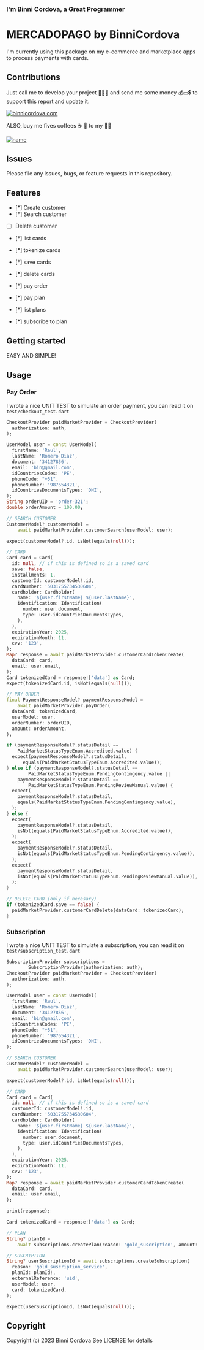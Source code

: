 ### I'm Binni Cordova, a Great Programmer

# MERCADOPAGO by BinniCordova

I'm currently using this package on my e-commerce and marketplace apps to process payments with cards.

## Contributions

Just call me to develop your project 💪🧑‍💻 and send me some money 💰💵💲 to support this report and update it.

[![binnicordova.com](./resources/recent_works.png)](https://binnicordova.com/)

ALSO, buy me fives coffees ☕️ 👀 to my 🧠🎸

[![name](./resources/bmc_qr.png)](https://www.buymeacoffee.com/binnicordova)

## Issues

Please file any issues, bugs, or feature requests in this repository.

## Features

- [*] Create customer
- [*] Search customer
- [ ] Delete customer

- [*] list cards
- [*] tokenize cards
- [*] save cards
- [*] delete cards

- [*] pay order

- [*] pay plan
- [*] list plans
- [*] subscribe to plan

## Getting started

EASY AND SIMPLE!

## Usage

### Pay Order
I wrote a nice UNIT TEST to simulate an order payment, you can read it on `test/checkout_test.dart`

```dart
CheckoutProvider paidMarketProvider = CheckoutProvider(
  authorization: auth,
);

UserModel user = const UserModel(
  firstName: 'Raul',
  lastName: 'Romero Diaz',
  document: '34127856',
  email: 'bin@gmail.com',
  idCountriesCodes: 'PE',
  phoneCode: "+51",
  phoneNumber: '987654321',
  idCountriesDocumentsTypes: 'DNI',
);
String orderUID = 'order-321';
double orderAmount = 100.00;

// SEARCH CUSTOMER
CustomerModel? customerModel =
    await paidMarketProvider.customerSearch(userModel: user);

expect(customerModel?.id, isNot(equals(null)));

// CARD
Card card = Card(
  id: null, // if this is defined so is a saved card
  save: false,
  installments: 1,
  customerId: customerModel!.id,
  cardNumber: '5031755734530604',
  cardholder: Cardholder(
    name: '${user.firstName} ${user.lastName}',
    identification: Identification(
      number: user.document,
      type: user.idCountriesDocumentsTypes,
    ),
  ),
  expirationYear: 2025,
  expirationMonth: 11,
  cvv: '123',
);
Map? response = await paidMarketProvider.customerCardTokenCreate(
  dataCard: card,
  email: user.email,
);
Card tokenizedCard = response!['data'] as Card;
expect(tokenizedCard.id, isNot(equals(null)));

// PAY ORDER
final PaymentResponseModel? paymentResponseModel =
    await paidMarketProvider.payOrder(
  dataCard: tokenizedCard,
  userModel: user,
  orderNumber: orderUID,
  amount: orderAmount,
);

if (paymentResponseModel?.statusDetail ==
    PaidMarketStatusTypeEnum.Accredited.value) {
  expect(paymentResponseModel?.statusDetail,
      equals(PaidMarketStatusTypeEnum.Accredited.value));
} else if (paymentResponseModel?.statusDetail ==
        PaidMarketStatusTypeEnum.PendingContingency.value ||
    paymentResponseModel?.statusDetail ==
        PaidMarketStatusTypeEnum.PendingReviewManual.value) {
  expect(
    paymentResponseModel?.statusDetail,
    equals(PaidMarketStatusTypeEnum.PendingContingency.value),
  );
} else {
  expect(
    paymentResponseModel?.statusDetail,
    isNot(equals(PaidMarketStatusTypeEnum.Accredited.value)),
  );
  expect(
    paymentResponseModel?.statusDetail,
    isNot(equals(PaidMarketStatusTypeEnum.PendingContingency.value)),
  );
  expect(
    paymentResponseModel?.statusDetail,
    isNot(equals(PaidMarketStatusTypeEnum.PendingReviewManual.value)),
  );
}

// DELETE CARD (only if necesary)
if (tokenizedCard.save == false) {
  paidMarketProvider.customerCardDelete(dataCard: tokenizedCard);
}
```

### Subscription
I wrote a nice UNIT TEST to simulate a subscription, you can read it on `test/subscription_test.dart`

```dart
SubscriptionProvider subscriptions =
        SubscriptionProvider(authorization: auth);
CheckoutProvider paidMarketProvider = CheckoutProvider(
  authorization: auth,
);

UserModel user = const UserModel(
  firstName: 'Raul',
  lastName: 'Romero Diaz',
  document: '34127856',
  email: 'bin@gmail.com',
  idCountriesCodes: 'PE',
  phoneCode: "+51",
  phoneNumber: '987654321',
  idCountriesDocumentsTypes: 'DNI',
);

// SEARCH CUSTOMER
CustomerModel? customerModel =
    await paidMarketProvider.customerSearch(userModel: user);

expect(customerModel?.id, isNot(equals(null)));

// CARD
Card card = Card(
  id: null, // if this is defined so is a saved card
  customerId: customerModel!.id,
  cardNumber: '5031755734530604',
  cardholder: Cardholder(
    name: '${user.firstName} ${user.lastName}',
    identification: Identification(
      number: user.document,
      type: user.idCountriesDocumentsTypes,
    ),
  ),
  expirationYear: 2025,
  expirationMonth: 11,
  cvv: '123',
);
Map? response = await paidMarketProvider.customerCardTokenCreate(
  dataCard: card,
  email: user.email,
);

print(response);

Card tokenizedCard = response!['data'] as Card;

// PLAN
String? planId =
    await subscriptions.createPlan(reason: 'gold_suscription', amount: 100);

// SUSCRIPTION
String? userSuscriptionId = await subscriptions.createSubscription(
  reason: 'gold_suscription_service',
  planId: planId!,
  externalReference: 'uid',
  userModel: user,
  card: tokenizedCard,
);

expect(userSuscriptionId, isNot(equals(null)));
```

## Copyright

Copyright (c) 2023 Binni Cordova
See LICENSE for details